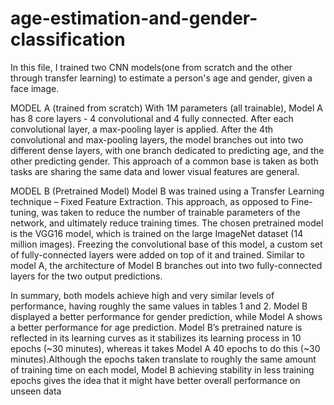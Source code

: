 # age-estimation-and-gender-classification

In this file, I trained two CNN models(one from scratch and the other through transfer learning) to estimate a person's age and gender, given a face image.

MODEL A (trained from scratch) With 1M parameters (all trainable), Model A has 8 core layers - 4 convolutional and 4 fully connected. After each convolutional layer, a max-pooling layer is applied. After the 4th convolutional and max-pooling layers, the model branches out into two different dense layers, with one branch dedicated to predicting age, and the other predicting gender. This approach of a common base is taken as both tasks are sharing the same data and lower visual features are general.

MODEL B (Pretrained Model) Model B was trained using a Transfer Learning technique – Fixed Feature Extraction. This approach, as opposed to Fine-tuning, was taken to reduce the number of trainable parameters of the network, and ultimately reduce training times. The chosen pretrained model is the VGG16 model, which is trained on the large ImageNet dataset (14 million images). Freezing the convolutional base of this model, a custom set of fully-connected layers were added on top of it and trained. Similar to model A, the architecture of Model B branches out into two fully-connected layers for the two output predictions.

In summary, both models achieve high and very similar levels of performance, having roughly the same values in tables 1 and 2. Model B displayed a better performance for gender prediction, while Model A shows a better performance for age prediction. Model B’s pretrained nature is reflected in its learning curves as it stabilizes its learning process in 10 epochs (~30 minutes), whereas it takes Model A 40 epochs to do this (~30 minutes).Although the epochs taken translate to roughly the same amount of training time on each model, Model B achieving stability in less training epochs gives the idea that it might have better overall performance on unseen data

